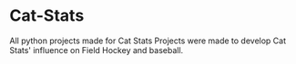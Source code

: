 # Cat-Stats
All python projects made for Cat Stats
Projects were made to develop Cat Stats' influence on Field Hockey and baseball. 
